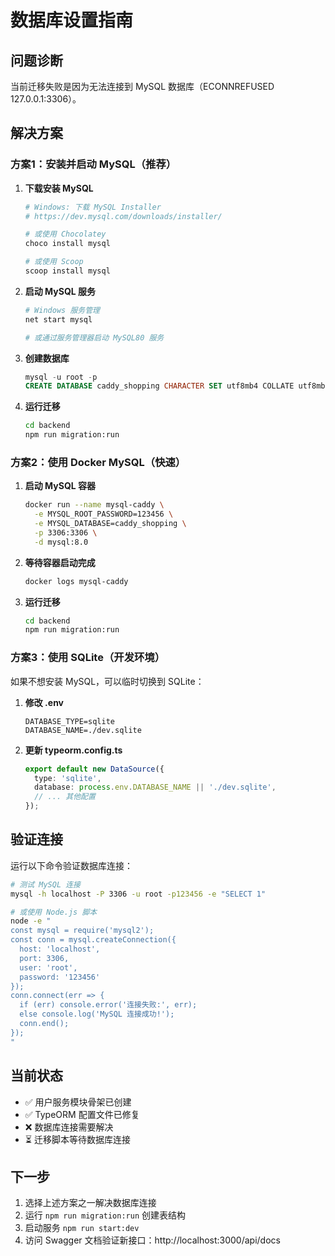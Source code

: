 # 数据库设置指南

## 问题诊断

当前迁移失败是因为无法连接到 MySQL 数据库（ECONNREFUSED 127.0.0.1:3306）。

## 解决方案

### 方案1：安装并启动 MySQL（推荐）

1. **下载安装 MySQL**
   ```bash
   # Windows: 下载 MySQL Installer
   # https://dev.mysql.com/downloads/installer/
   
   # 或使用 Chocolatey
   choco install mysql
   
   # 或使用 Scoop
   scoop install mysql
   ```

2. **启动 MySQL 服务**
   ```bash
   # Windows 服务管理
   net start mysql
   
   # 或通过服务管理器启动 MySQL80 服务
   ```

3. **创建数据库**
   ```sql
   mysql -u root -p
   CREATE DATABASE caddy_shopping CHARACTER SET utf8mb4 COLLATE utf8mb4_unicode_ci;
   ```

4. **运行迁移**
   ```bash
   cd backend
   npm run migration:run
   ```

### 方案2：使用 Docker MySQL（快速）

1. **启动 MySQL 容器**
   ```bash
   docker run --name mysql-caddy \
     -e MYSQL_ROOT_PASSWORD=123456 \
     -e MYSQL_DATABASE=caddy_shopping \
     -p 3306:3306 \
     -d mysql:8.0
   ```

2. **等待容器启动完成**
   ```bash
   docker logs mysql-caddy
   ```

3. **运行迁移**
   ```bash
   cd backend
   npm run migration:run
   ```

### 方案3：使用 SQLite（开发环境）

如果不想安装 MySQL，可以临时切换到 SQLite：

1. **修改 .env**
   ```env
   DATABASE_TYPE=sqlite
   DATABASE_NAME=./dev.sqlite
   ```

2. **更新 typeorm.config.ts**
   ```typescript
   export default new DataSource({
     type: 'sqlite',
     database: process.env.DATABASE_NAME || './dev.sqlite',
     // ... 其他配置
   });
   ```

## 验证连接

运行以下命令验证数据库连接：

```bash
# 测试 MySQL 连接
mysql -h localhost -P 3306 -u root -p123456 -e "SELECT 1"

# 或使用 Node.js 脚本
node -e "
const mysql = require('mysql2');
const conn = mysql.createConnection({
  host: 'localhost',
  port: 3306,
  user: 'root',
  password: '123456'
});
conn.connect(err => {
  if (err) console.error('连接失败:', err);
  else console.log('MySQL 连接成功!');
  conn.end();
});
"
```

## 当前状态

- ✅ 用户服务模块骨架已创建
- ✅ TypeORM 配置文件已修复
- ❌ 数据库连接需要解决
- ⏳ 迁移脚本等待数据库连接

## 下一步

1. 选择上述方案之一解决数据库连接
2. 运行 `npm run migration:run` 创建表结构
3. 启动服务 `npm run start:dev`
4. 访问 Swagger 文档验证新接口：http://localhost:3000/api/docs